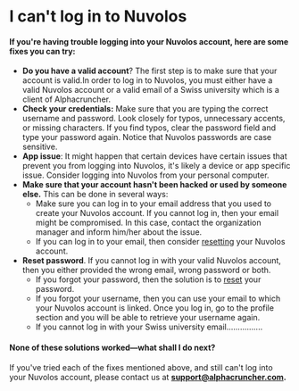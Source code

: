 # I can't log in to Nuvolos

#### If you're having trouble logging into your Nuvolos account, here are some fixes you can try:

* **Do you have a valid account**? The first step is to make sure that your account is valid.In order to log in to Nuvolos, you must either have a valid Nuvolos account or a valid email of a Swiss university which is a client of Alphacruncher. 
* **Check your credentials:**  Make sure that you are typing the correct username and password. Look closely for typos, unnecessary accents, or missing characters. If you find typos, clear the password field and type your password again. Notice that Nuvolos passwords are case sensitive.  
* **App issue**: It might happen that certain devices have certain issues that prevent you from logging into  Nuvolos, it's likely a device or app specific issue. Consider logging into Nuvolos from your personal computer. 
* **Make sure that your account hasn't been hacked or used by someone else.** This can be done in several ways:
  * Make sure you can log in to your email address that you used to create your Nuvolos account. If you cannot log in, then your email might be compromised. In this case, contact the organization manager and inform him/her about the issue.
  * If you can log in to your email, then consider [resetting](forgot-my-password.md) your Nuvolos account. 
* **Reset password**. If you cannot log in with your valid Nuvolos account, then you either provided the wrong email, wrong password or both.
  * If you forgot your password, then the solution is to [reset](forgot-my-password.md) your password.
  * If you forgot your username, then you can use your email to which your Nuvolos account is linked. Once you log in, go to the profile section and you will be able to retrieve your username again.
  * If you cannot log in with your Swiss university email................ 

#### None of these solutions worked—what shall I do next?

If you've tried each of the fixes mentioned above, and still can't log into your Nuvolos account, please contact us at **support@alphacruncher.com.**

